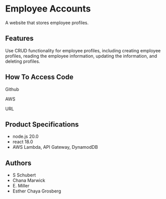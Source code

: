 # Employee Accounts
A website that stores employee profiles.

## Features
Use CRUD functionality for employee profiles, including creating employee profiles, reading the employee information, updating the information, and deleting profiles.

## How To Access Code
Github

AWS

URL

## Product Specifications
* node.js 20.0
* react 18.0
* AWS Lambda, API Gateway, DynamodDB

## Authors
* S Schubert
* Chana Marwick
* E. Miller
* Esther Chaya Grosberg

